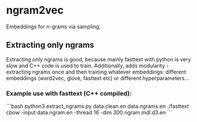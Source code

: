 # ngram2vec
Embeddings for n-grams via sampling.

## Extracting only ngrams
Extracting only ngrams is good, because mainly fasttext with python is very slow and C++ code is used to train. Additionally, adds modularity - extracting ngrams once and then training whatever embeddings: different embeddings (word2vec, glove, fasttext etc) or different hyperparameters...

### Example use with fasttext (C++ compiled):

´´´bash
python3 extract_ngrams.py data.clean.en data.ngrams.en
./fasttext cbow -input data.ngram.en  -thread 16 -dim 300 ngram.mdl.d3.en 
´´´
